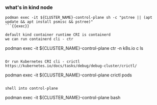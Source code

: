 ### what's in kind node

```
podman exec -it ${CLUSTER_NAME}-control-plane sh -c "pstree || (apt update && apt install psmisc && pstree)"
```{{exec}}

default kind container runtime CRI is containerd
we can run containerd cli - ctr

```
podman exec -it ${CLUSTER_NAME}-control-plane ctr -n k8s.io c ls
```{{exec}}

Or run Kubernetes CRI cli - crictl
https://kubernetes.io/docs/tasks/debug/debug-cluster/crictl/

```
podman exec -it ${CLUSTER_NAME}-control-plane crictl pods
```{{exec}}

shell into control-plane

```
podman exec -it ${CLUSTER_NAME}-control-plane bash
```{{exec}}
